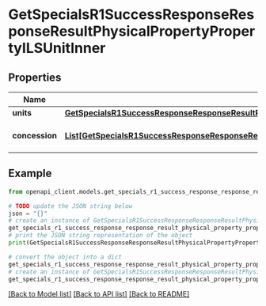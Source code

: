 # GetSpecialsR1SuccessResponseResponseResultPhysicalPropertyPropertyILSUnitInner


## Properties

Name | Type | Description | Notes
------------ | ------------- | ------------- | -------------
**units** | [**GetSpecialsR1SuccessResponseResponseResultPhysicalPropertyPropertyILSUnitInnerUnits**](GetSpecialsR1SuccessResponseResponseResultPhysicalPropertyPropertyILSUnitInnerUnits.md) |  | 
**concession** | [**List[GetSpecialsR1SuccessResponseResponseResultPhysicalPropertyPropertyILSUnitInnerConcessionInner]**](GetSpecialsR1SuccessResponseResponseResultPhysicalPropertyPropertyILSUnitInnerConcessionInner.md) | List of concessions for the unit. | 

## Example

```python
from openapi_client.models.get_specials_r1_success_response_response_result_physical_property_property_ils_unit_inner import GetSpecialsR1SuccessResponseResponseResultPhysicalPropertyPropertyILSUnitInner

# TODO update the JSON string below
json = "{}"
# create an instance of GetSpecialsR1SuccessResponseResponseResultPhysicalPropertyPropertyILSUnitInner from a JSON string
get_specials_r1_success_response_response_result_physical_property_property_ils_unit_inner_instance = GetSpecialsR1SuccessResponseResponseResultPhysicalPropertyPropertyILSUnitInner.from_json(json)
# print the JSON string representation of the object
print(GetSpecialsR1SuccessResponseResponseResultPhysicalPropertyPropertyILSUnitInner.to_json())

# convert the object into a dict
get_specials_r1_success_response_response_result_physical_property_property_ils_unit_inner_dict = get_specials_r1_success_response_response_result_physical_property_property_ils_unit_inner_instance.to_dict()
# create an instance of GetSpecialsR1SuccessResponseResponseResultPhysicalPropertyPropertyILSUnitInner from a dict
get_specials_r1_success_response_response_result_physical_property_property_ils_unit_inner_from_dict = GetSpecialsR1SuccessResponseResponseResultPhysicalPropertyPropertyILSUnitInner.from_dict(get_specials_r1_success_response_response_result_physical_property_property_ils_unit_inner_dict)
```
[[Back to Model list]](../README.md#documentation-for-models) [[Back to API list]](../README.md#documentation-for-api-endpoints) [[Back to README]](../README.md)


